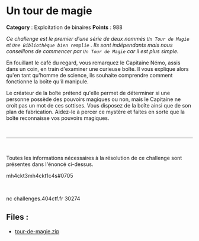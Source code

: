 # Un tour de magie

**Category** : Exploitation de binaires
**Points** : 988

<div style="margin-bottom: 1em;"><i>Ce challenge est le premier d'une série de deux nommés  <code>Un Tour de Magie</code>  et  <code>Une Bibliothèque bien remplie</code> . Ils sont indépendants mais nous conseillons de commencer par  <code>Un Tour de Magie</code>  car il est plus simple.</i></div>

En fouillant le café du regard, vous remarquez le Capitaine Némo, assis dans un coin, en train d'examiner une curieuse boîte. Il vous explique alors qu'en tant qu'homme de science, ils souhaite comprendre comment fonctionne la boîte qu'il manipule. 

Le créateur de la boîte prétend qu'elle permet de déterminer si une personne possède des pouvoirs magiques ou non, mais le Capitaine ne croit pas un mot de ces sottises. Vous disposez de la boîte ainsi que de son plan de fabrication. Aidez-le à percer ce mystère et faites en sorte que la boîte reconnaisse vos pouvoirs magiques. 

<p class="space">&nbsp;</p>

***

<p class="space">&nbsp;</p>

Toutes les informations nécessaires à la résolution de ce challenge sont présentes dans l'énoncé ci-dessus.


<div class="author">mh4ckt3mh4ckt1c4s#0705</div>

<p class="space">&nbsp;</p>

nc challenges.404ctf.fr 30274

## Files : 
 - [tour-de-magie.zip](./tour-de-magie.zip)


